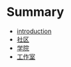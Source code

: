 # Summary

* [introduction](README.md)
* [社区](social_network.md)
* [学院](academy.md)
* [工作室](studio.md)

